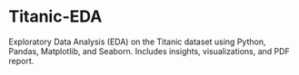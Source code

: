 # Titanic-EDA
Exploratory Data Analysis (EDA) on the Titanic dataset using Python, Pandas, Matplotlib, and Seaborn. Includes insights, visualizations, and PDF report.
